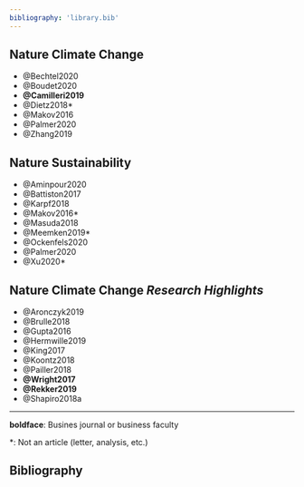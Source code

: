```yaml
---
bibliography: 'library.bib'
---
```



## Nature Climate Change

* @Bechtel2020
* @Boudet2020
* **@Camilleri2019**
* @Dietz2018*
* @Makov2016
* @Palmer2020
* @Zhang2019

## Nature Sustainability

* @Aminpour2020
* @Battiston2017
* @Karpf2018
* @Makov2016*
* @Masuda2018
* @Meemken2019*
* @Ockenfels2020
* @Palmer2020
* @Xu2020*

## Nature Climate Change _Research Highlights_

* @Aronczyk2019
* @Brulle2018
* @Gupta2016
* @Hermwille2019
* @King2017
* @Koontz2018
* @Pailler2018
* **@Wright2017**
* **@Rekker2019**
* @Shapiro2018a

---

**boldface**: Busines journal or business faculty

\*: Not an article (letter, analysis, etc.)

## Bibliography